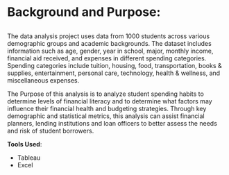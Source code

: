 # Background and Purpose:

##
The data analysis project uses data from 1000 students across various demographic groups and academic backgrounds.
The dataset includes information such as age, gender, year in school, major, monthly income, financial aid received, and expenses in different spending categories.
Spending categories include tuition, housing, food, transportation, books & supplies, entertainment, personal care, technology, health & wellness, and miscellaneous expenses.

The Purpose of this analysis is to analyze student spending habits to determine levels of financial literacy and to determine what factors may influence their financial health and budgeting strategies. Through key demographic and statistical metrics, this analysis can assist financial planners, lending institutions and loan officers to better assess the needs and risk of student borrowers.

 **Tools Used**:  
  - Tableau  
  - Excel  

